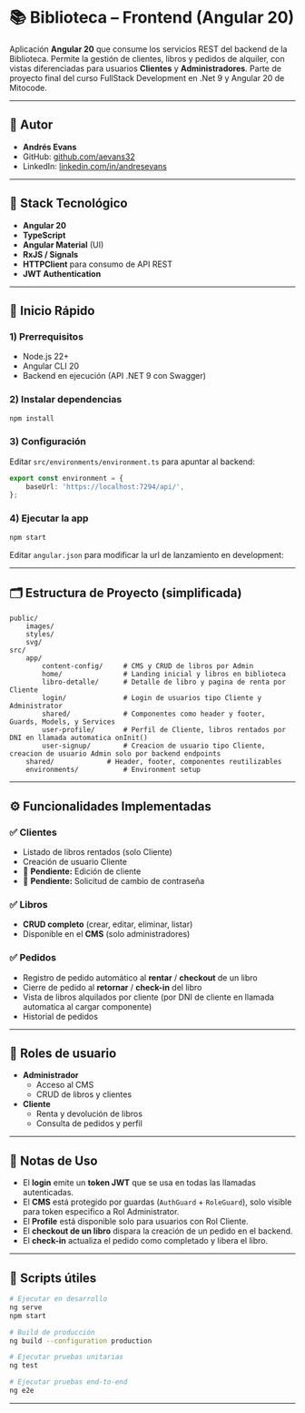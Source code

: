 # 📚 Biblioteca – Frontend (Angular 20)

Aplicación **Angular 20** que consume los servicios REST del backend de la Biblioteca. Permite la gestión de clientes, libros y pedidos de alquiler, con vistas diferenciadas para usuarios **Clientes** y **Administradores**.
Parte de proyecto final del curso FullStack Development en .Net 9 y Angular 20 de Mitocode.

---

## 👤 Autor
- **Andrés Evans**
- GitHub: [github.com/aevans32](https://github.com/aevans32)
- LinkedIn: [linkedin.com/in/andresevans](https://www.linkedin.com/in/andresevans)

---

## 🧱 Stack Tecnológico

- **Angular 20**
- **TypeScript**
- **Angular Material** (UI)
- **RxJS / Signals**
- **HTTPClient** para consumo de API REST
- **JWT Authentication**

---

## 🚀 Inicio Rápido

### 1) Prerrequisitos
- Node.js 22+
- Angular CLI 20
- Backend en ejecución (API .NET 9 con Swagger)

### 2) Instalar dependencias
```bash
npm install
```

### 3) Configuración
Editar `src/environments/environment.ts` para apuntar al backend:
```ts
export const environment = {
    baseUrl: 'https://localhost:7294/api/',
};
```

### 4) Ejecutar la app
```bash
npm start
```
Editar `angular.json` para modificar la url de lanzamiento en development:


---

## 🗂️ Estructura de Proyecto (simplificada)

```
public/
	images/
	styles/
	svg/
src/
	app/
		content-config/		# CMS y CRUD de libros por Admin
		home/               # Landing inicial y libros en biblioteca
		libro-detalle/		# Detalle de libro y pagina de renta por Cliente
		login/				# Login de usuarios tipo Cliente y Administrator
		shared/				# Componentes como header y footer, Guards, Models, y Services
		user-profile/		# Perfil de Cliente, libros rentados por DNI en llamada automatica onInit()
		user-signup/		# Creacion de usuario tipo Cliente, creacion de usuario Admin solo por backend endpoints
	shared/             # Header, footer, componentes reutilizables
	environments/			# Environment setup
```

---

## ⚙️ Funcionalidades Implementadas

### ✅ Clientes
- Listado de libros rentados (solo Cliente)
- Creación de usuario Cliente
- 🚧 **Pendiente:** Edición de cliente
- 🚧 **Pendiente:** Solicitud de cambio de contraseña  

### ✅ Libros
- **CRUD completo** (crear, editar, eliminar, listar)  
- Disponible en el **CMS** (solo administradores)

### ✅ Pedidos
- Registro de pedido automático al **rentar** / **checkout** de un libro
- Cierre de pedido al **retornar** / **check-in** del libro
- Vista de libros alquilados por cliente (por DNI de cliente en llamada automatica al cargar componente)
- Historial de pedidos

---

## 🔐 Roles de usuario

- **Administrador**
  - Acceso al CMS
  - CRUD de libros y clientes
- **Cliente**
  - Renta y devolución de libros
  - Consulta de pedidos y perfil

---

## 📖 Notas de Uso

- El **login** emite un **token JWT** que se usa en todas las llamadas autenticadas.
- El **CMS** está protegido por guardas (`AuthGuard` + `RoleGuard`), solo visible para token especifico a Rol Administrator.
- El **Profile** está disponible solo para usuarios con Rol Cliente.
- El **checkout de un libro** dispara la creación de un pedido en el backend.
- El **check-in** actualiza el pedido como completado y libera el libro.

---

## 🧰 Scripts útiles

```bash
# Ejecutar en desarrollo
ng serve
npm start

# Build de producción
ng build --configuration production

# Ejecutar pruebas unitarias
ng test

# Ejecutar pruebas end-to-end
ng e2e
```

---
